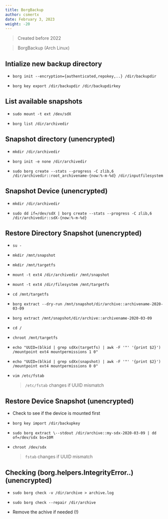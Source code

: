 ```yaml
---
title: BorgBackup
author: csmertx
date: February 3, 2023
weight: -20
---
```


> Created before 2022

> BorgBackup (Arch Linux)

## Intialize new backup directory

- ```borg init --encryption={authenticated,repokey,..} /dir/backupdir```

- ```borg key export /dir/backupdir /dir/backupdirkey```

## List available snapshots

- ```sudo mount -t ext /dev/sdX```

- ```borg list /dir/archivedir```

## Snapshot directory (unencrypted)

- ```mkdir /dir/archivedir```

- ```borg init -e none /dir/archivedir```

- ```sudo borg create --stats --progress -C zlib,6 /dir/archivedir::root_archivename-{now:%-m-%d} /dir/inputfilesystem```

## Snapshot Device (unencrypted)

- ```mkdir /dir/archivedir```

- ```sudo dd if=/dev/sdX | borg create --stats --progress -C zlib,6 /dir/archivedir::sdX-{now:%-m-%d}```

## Restore Directory Snapshot (unencrypted)

- ```su -```

- ```mkdir /mnt/snapshot```

- ```mkdir /mnt/targetfs```

- ```mount -t ext4 /dir/archivedir /mnt/snapshot```

- ```mount -t ext4 /dir/filesystem /mnt/targetfs```

- ```cd /mnt/targetfs```

- ```borg extract --dry-run /mnt/snapshot/dir/archive::archivename-2020-03-09```

- ```borg extract /mnt/snapshot/dir/archive::archivename-2020-03-09```

- ```cd /```

- ```chroot /mnt/targetfs```

- ```echo "UUID=(blkid | grep sdXx(targetfs) | awk -F '"' '{print $2}') /mountpoint ext4 mountpermissions 1 0"```

- ```echo "UUID=(blkid | grep sdXx(snapshot) | awk -F '"' '{print $2}') /mountpoint ext4 mountpermissions 0 0"```

- ```vim /etc/fstab```

    > ```/etc/fstab``` changes if UUID mismatch

## Restore Device Snapshot (unencrypted)

- Check to see if the device is mounted first

- ```borg key import /dir/backupkey```

- ```sudo borg extract \--stdout /dir/archive::my-sdx-2020-03-09 | dd of=/dev/sdx bs=10M```

- ```chroot /dev/sdx```

    > ```fstab``` changes if UUID mismatch

## Checking (borg.helpers.IntegrityError..) (unencrypted)

- ```sudo borg check -v /dir/archive > archive.log```

- ```sudo borg check --repair /dir/archive```

- Remove the achive if needed (!)
